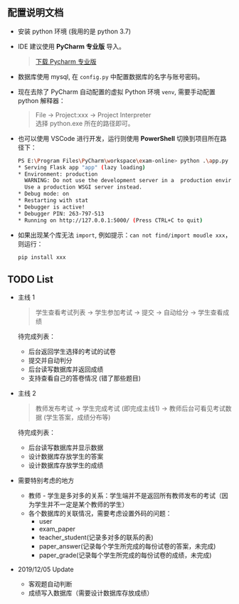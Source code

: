 ## 配置说明文档
+ 安装 python 环境 (我用的是 python 3.7)
+ IDE 建议使用 **PyCharm 专业版** 导入。
  > [下载 Pycharm 专业版](https://www.jetbrains.com/pycharm/download/#section=windows)
+ 数据库使用 mysql, 在 `config.py` 中配置数据库的名字与账号密码。

+ 现在去除了 PyCharm 自动配置的虚拟 Python 环境 `venv`, 需要手动配置 python 解释器：
  > File -> Project:xxx -> Project Interpreter   
  > 选择 python.exe 所在的路径即可。


+ 也可以使用 VSCode 进行开发，运行则使用 **PowerShell** 切换到项目所在路径下：
  ```bash
  PS E:\Program Files\PyCharm\workspace\exam-online> python .\app.py
  * Serving Flask app "app" (lazy loading)
  * Environment: production
    WARNING: Do not use the development server in a  production environment.
    Use a production WSGI server instead.
  * Debug mode: on
  * Restarting with stat
  * Debugger is active!
  * Debugger PIN: 263-797-513
  * Running on http://127.0.0.1:5000/ (Press CTRL+C to quit)
  ```

+ 如果出现某个库无法 `import`, 例如提示：`can not find/import moudle xxx`，则运行：
  ```bash
  pip install xxx
  ```


## TODO List
- 主线 1
  > 学生查看考试列表 -> 学生参加考试 -> 提交 -> 自动给分 -> 学生查看成绩

  待完成列表：
  - 后台返回学生选择的考试的试卷
  - 提交并自动判分 
  - 后台读写数据库并返回成绩
  - 支持查看自己的答卷情况 (错了那些题目)

- 主线 2 
  > 教师发布考试 -> 学生完成考试 (即完成主线1) -> 教师后台可看见考试数据 (学生答案，成绩分布等)
  
  待完成列表：
  - 后台读写数据库并显示数据
  - 设计数据库存放学生的答案
  - 设计数据库存放学生的成绩

+ 需要特别考虑的地方
  - 教师 - 学生是多对多的关系：学生端并不是返回所有教师发布的考试（因为学生并不一定是某个教师的学生）
  - 各个数据库的关联情况，需要考虑设置外码的问题：
    - user
    - exam_paper
    - teacher_student(记录多对多的联系的表)
    - paper_answer(记录每个学生所完成的每份试卷的答案，未完成)
    - paper_grade(记录每个学生所完成的每份试卷的成绩，未完成)

+ 2019/12/05 Update
  - 客观题自动判断
  - 成绩写入数据库（需要设计数据库存放成绩）
